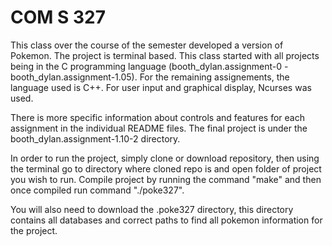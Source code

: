 # COM S 327

This class over the course of the semester developed a version of Pokemon. The project is terminal based. This class started with all projects being in the C programming language (booth_dylan.assignment-0 - booth_dylan.assignment-1.05). For the remaining assignements, the language used is C++. For user input and graphical display, Ncurses was used.

There is more specific information about controls and features for each assignment in the individual README files. The final project is under the booth_dylan.assignment-1.10-2 directory. 

In order to run the project, simply clone or download repository, then using the terminal go to directory where cloned repo is and open folder of project you wish to run. Compile project by running the command "make" and then once compiled run command "./poke327".

You will also need to download the .poke327 directory, this directory contains all databases and correct paths to find all pokemon information for the project.